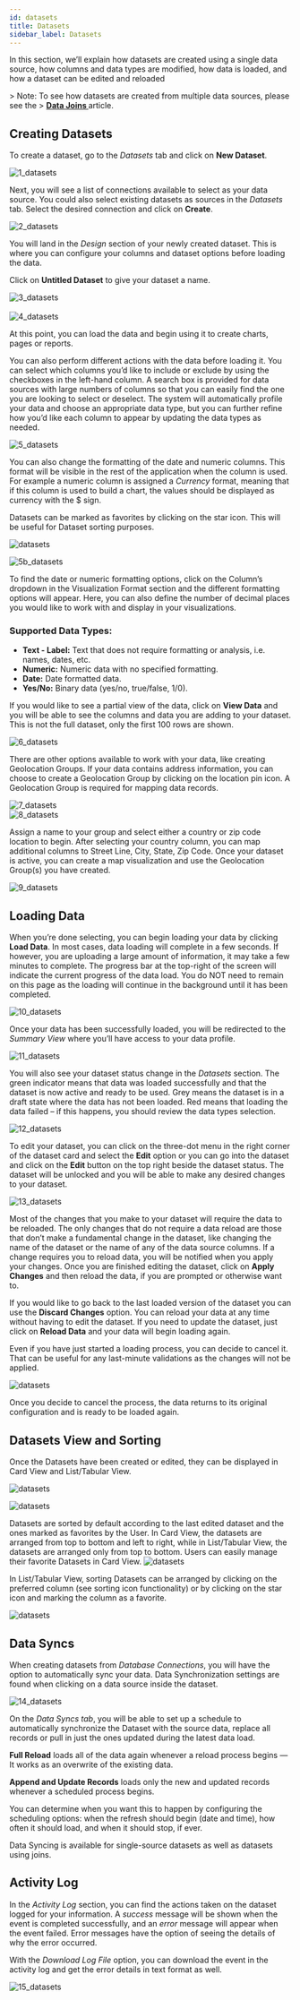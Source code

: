 ```yaml
---
id: datasets
title: Datasets
sidebar_label: Datasets
---
```

<div style={{textAlign: "justify"}}>

In this section, we’ll explain how datasets are created using a single data source, how columns and data types are modified, how data is loaded, and how a dataset can be edited and reloaded

&gt; Note: To see how datasets are created from multiple data sources, please see the
&gt;  <a href="/docs/ui-docs/datasets/joins/#joins"> <strong> Data Joins  </strong> </a> article.

## Creating Datasets

To create a dataset, go to the _Datasets_ tab and click on **New Dataset**. 

![1_datasets](https://s3.amazonaws.com/cdn.qrvey.com/documentation_assets/ui-docs/datasets/Datasets/1_Datasets.png#thumbnail-40)

Next, you will see a list of connections available to select as your data source. You could also select existing datasets as sources in the _Datasets_ tab. 
Select the desired connection and click on **Create**. 

![2_datasets](https://s3.amazonaws.com/cdn.qrvey.com/documentation_assets/ui-docs/datasets/Datasets/datasets_1.png#thumbnail)

You will land in the _Design_ section of your newly created dataset. This is where you can configure your columns and dataset options before loading the data. 

Click on **Untitled Dataset** to give your dataset a name.

![3_datasets](https://s3.amazonaws.com/cdn.qrvey.com/documentation_assets/ui-docs/datasets/Datasets/3_Datasets.png#thumbnail)
<br /> <br />
![4_datasets](https://s3.amazonaws.com/cdn.qrvey.com/documentation_assets/ui-docs/datasets/Datasets/4_Datasets.png#thumbnail)

At this point, you can load the data and begin using it to create charts, pages or reports. 

You can also perform different actions with the data before loading it. You can select which columns you’d like to include or exclude by using the checkboxes in the left-hand column. A search box is provided for data sources with large numbers of columns so that you can easily find the one you are looking to select or deselect. The system will automatically profile your data and choose an appropriate data type, but you can further refine how you’d like each column to appear by updating the data types as needed.

![5_datasets](https://s3.amazonaws.com/cdn.qrvey.com/documentation_assets/ui-docs/datasets/Datasets/datasets_2.png#thumbnail)

You can also change the formatting of the date and numeric columns. This format will be visible in the rest of the application when the column is used. For example a numeric column is assigned a _Currency_ format, meaning that if this column is used to build a chart, the values should be displayed as currency with the $ sign. 

Datasets can be marked as favorites by clicking on the star icon. This will be useful for Dataset sorting purposes.

![datasets](https://s3.amazonaws.com/cdn.qrvey.com/documentation_assets/ui-docs/datasets/Datasets/datasets_3a.png#thumbnail-40)

![5b_datasets](https://s3.amazonaws.com/cdn.qrvey.com/documentation_assets/ui-docs/datasets/Datasets/datasets_3.png#thumbnail-40)

To find the date or numeric formatting options, click on the Column’s dropdown in the Visualization Format section and the different formatting options will appear. Here, you can also define the number of decimal places you would like to work with and display in your visualizations.

### Supported Data Types:

-   **Text - Label:** Text that does not require formatting or analysis, i.e. names, dates, etc.
-   **Numeric:** Numeric data with no specified formatting.
-   **Date:** Date formatted data.
-   **Yes/No:** Binary data (yes/no, true/false, 1/0).

If you would like to see a partial view of the data, click on **View Data** and you will be able to see the columns and data you are adding to your dataset. This is not the full dataset, only the first 100 rows are shown.

![6_datasets](https://s3.amazonaws.com/cdn.qrvey.com/documentation_assets/ui-docs/datasets/Datasets/6_Datasets.png#thumbnail)

There are other options available to work with your data, like creating Geolocation Groups. If your data contains address information, you can choose to create a Geolocation Group by clicking on the location pin icon. A Geolocation Group is required for mapping data records.

![7_datasets](https://s3.amazonaws.com/cdn.qrvey.com/documentation_assets/ui-docs/datasets/Datasets/7_Datasets.png#thumbnail)
<br />
![8_datasets](https://s3.amazonaws.com/cdn.qrvey.com/documentation_assets/ui-docs/datasets/Datasets/8_Datasets.png#thumbnail-60)

Assign a name to your group and select either a country or zip code location to begin. After selecting your country column, you can map additional columns to Street Line, City, State, Zip Code. Once your dataset is active, you can create a map visualization and use the Geolocation Group(s) you have created. 

![9_datasets](https://s3.amazonaws.com/cdn.qrvey.com/documentation_assets/ui-docs/datasets/Datasets/9_Datasets.png#thumbnail-60)

## Loading Data

When you’re done selecting, you can begin loading your data by clicking **Load Data**. In most cases, data loading will complete in a few seconds. If however, you are uploading a large amount of information, it may take a few minutes to complete.
The progress bar at the top-right of the screen will indicate the current progress of the data load. You do NOT need to remain on this page as the loading will continue in the background until it has been completed.

![10_datasets](https://s3.amazonaws.com/cdn.qrvey.com/documentation_assets/ui-docs/datasets/Datasets/10_Datasets.png#thumbnail-40)

Once your data has been successfully loaded, you will be redirected to the _Summary View_ where you’ll have access to your data profile. 

![11_datasets](https://s3.amazonaws.com/cdn.qrvey.com/documentation_assets/ui-docs/datasets/Datasets/11_Datasets.png#thumbnail)

You will also see your dataset status change in the _Datasets_ section. The green indicator means that data was loaded successfully and that the dataset is now active and ready to be used. Grey means the dataset is in a draft state where the data has not been loaded. Red means that loading the data failed – if this happens, you should review the data types selection.  

![12_datasets](https://s3.amazonaws.com/cdn.qrvey.com/documentation_assets/ui-docs/datasets/Datasets/12_Datasets.png#thumbnail-80)

To edit your dataset, you can click on the three-dot menu in the right corner of the dataset card and select the **Edit** option or you can go into the dataset and click on the **Edit** button on the top right beside the dataset status. The dataset will be unlocked and you will be able to make any desired changes to your dataset. 

![13_datasets](https://s3.amazonaws.com/cdn.qrvey.com/documentation_assets/ui-docs/datasets/Datasets/13_Datasets.png#thumbnail)

Most of the changes that you make to your dataset will require the data to be reloaded. The only changes that do not require a data reload are those that don’t make a fundamental change in the dataset, like changing the name of the dataset or the name of any of the data source columns. If a change requires you to reload data, you will be notified when you apply your changes. Once you are finished editing the dataset, click on **Apply Changes** and then reload the data, if you are prompted or otherwise want to. 

If you would like to go back to the last loaded version of the dataset you can use the **Discard Changes** option.
You can reload your data at any time without having to edit the dataset. If you need to update the dataset, just click on **Reload Data** and your data will begin loading again. 

Even if you have just started a loading process, you can decide to cancel it. That can be useful for any last-minute validations as the changes will not be applied.

![datasets](https://s3.amazonaws.com/cdn.qrvey.com/documentation_assets/ui-docs/datasets/Datasets/13a_Datasets.png#thumbnail)

Once you decide to cancel the process, the data returns to its original configuration and is ready to be loaded again. 

## Datasets View and Sorting

Once the Datasets have been created or edited, they can be displayed in Card View and List/Tabular View.

![datasets](https://s3.amazonaws.com/cdn.qrvey.com/documentation_assets/ui-docs/datasets/Datasets/dvs_1.png#thumbnail-60)

![datasets](https://s3.amazonaws.com/cdn.qrvey.com/documentation_assets/ui-docs/datasets/Datasets/dvs_2.png#thumbnail-60)

Datasets are sorted by default according to the last edited dataset and the ones marked as favorites by the User. In Card View, the datasets are arranged from top to bottom and left to right, while in List/Tabular View, the datasets are arranged only from top to bottom.
Users can easily manage their favorite Datasets in Card View.
![datasets](https://s3.amazonaws.com/cdn.qrvey.com/documentation_assets/ui-docs/datasets/Datasets/dvs_3.png#thumbnail-40)

In List/Tabular View, sorting Datasets can be arranged by clicking on the preferred column (see sorting icon functionality) or by clicking on the star icon and marking the column as a favorite.

![datasets](https://s3.amazonaws.com/cdn.qrvey.com/documentation_assets/ui-docs/datasets/Datasets/dvs_4.png#thumbnail-60)

## Data Syncs

When creating datasets from _Database Connections_, you will have the option to automatically sync your data. Data Synchronization settings are found when clicking on a data source inside the dataset. 

![14_datasets](https://s3.amazonaws.com/cdn.qrvey.com/documentation_assets/ui-docs/datasets/Datasets/14_Datasets.png#thumbnail)

On the _Data Syncs tab_, you will be able to set up a schedule to automatically synchronize the Dataset with the source data, replace all records or pull in just the ones updated during the latest data load.   

**Full Reload** loads all of the data again whenever a reload process begins — It works as an overwrite of the existing data.   

**Append and Update Records** loads only the new and updated records whenever a scheduled process begins. 

You can determine when you want this to happen by configuring the scheduling options: when the refresh should begin (date and time), how often it should load, and when it should stop, if ever. 

Data Syncing is available for single-source datasets as well as datasets using joins. 

## Activity Log

In the _Activity Log_ section, you can find the actions taken on the dataset logged for your information. A _success_ message will be shown when the event is completed successfully, and an _error_ message  will appear when the event failed. Error messages have the option of seeing the details of why the error occurred. 

With the _Download Log File_ option, you can download the event in the activity log and get the error details in text format as well.

![15_datasets](https://s3.amazonaws.com/cdn.qrvey.com/documentation_assets/ui-docs/datasets/Datasets/15_Datasets.png#thumbnail)
</div>